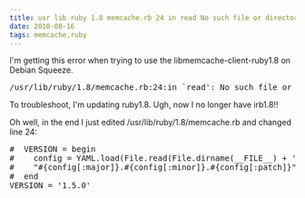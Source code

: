 ```yaml
---
title: usr lib ruby 1.8 memcache.rb 24 in read No such file or directory usr lib ruby 1.8 .. VERSION.yml Errno ENOENT 
date: 2010-08-16
tags: memcache,ruby
---
```

I'm getting this error when trying to use the libmemcache-client-ruby1.8 on Debian Squeeze.

<pre class="sh_sh">
/usr/lib/ruby/1.8/memcache.rb:24:in `read': No such file or directory - /usr/lib/ruby/1.8/../VERSION.yml (Errno::ENOENT)
</pre>

To troubleshoot, I'm updating ruby1.8. Ugh, now I no longer have irb1.8!!

Oh well, in the end I just edited /usr/lib/ruby/1.8/memcache.rb and changed line 24:

<pre class="sh_ruby">
#  VERSION = begin
#    config = YAML.load(File.read(File.dirname(__FILE__) + '/../VERSION.yml'))
#    "#{config[:major]}.#{config[:minor]}.#{config[:patch]}"
#  end
VERSION = '1.5.0'
</pre>

